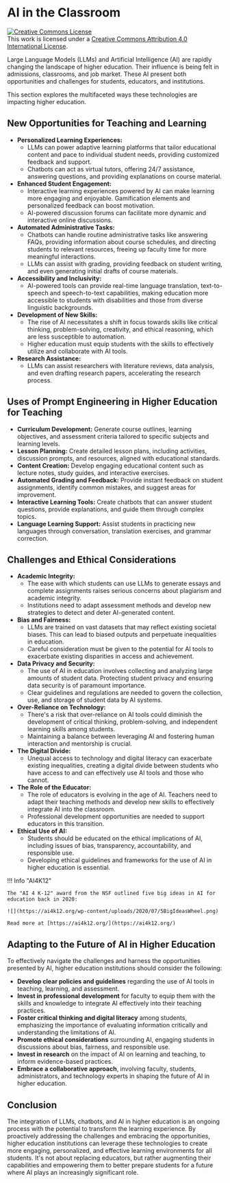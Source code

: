# AI in the Classroom

<a rel="license" href="http://creativecommons.org/licenses/by/4.0/"><img alt="Creative Commons License" style="border-width:0" src="https://i.creativecommons.org/l/by/4.0/88x31.png" /></a><br />This work is licensed under a <a rel="license" href="http://creativecommons.org/licenses/by/4.0/">Creative Commons Attribution 4.0 International License</a>.

Large Language Models (LLMs) and Artificial Intelligence (AI) are rapidly changing the landscape of higher education. Their influence is being felt in admissions, classrooms, and job market. These AI present both opportunities and challenges for students, educators, and institutions. 

This section explores the multifaceted ways these technologies are impacting higher education.

## New Opportunities for Teaching and Learning

*   **Personalized Learning Experiences:**
    *   LLMs can power adaptive learning platforms that tailor educational content and pace to individual student needs, providing customized feedback and support.
    *   Chatbots can act as virtual tutors, offering 24/7 assistance, answering questions, and providing explanations on course material.
*   **Enhanced Student Engagement:**
    *   Interactive learning experiences powered by AI can make learning more engaging and enjoyable. Gamification elements and personalized feedback can boost motivation.
    *   AI-powered discussion forums can facilitate more dynamic and interactive online discussions.
*   **Automated Administrative Tasks:**
    *   Chatbots can handle routine administrative tasks like answering FAQs, providing information about course schedules, and directing students to relevant resources, freeing up faculty time for more meaningful interactions.
    *   LLMs can assist with grading, providing feedback on student writing, and even generating initial drafts of course materials.
*   **Accessibility and Inclusivity:**
    *   AI-powered tools can provide real-time language translation, text-to-speech and speech-to-text capabilities, making education more accessible to students with disabilities and those from diverse linguistic backgrounds.
*   **Development of New Skills:**
    *   The rise of AI necessitates a shift in focus towards skills like critical thinking, problem-solving, creativity, and ethical reasoning, which are less susceptible to automation.
    *   Higher education must equip students with the skills to effectively utilize and collaborate with AI tools.
*   **Research Assistance:**
    *   LLMs can assist researchers with literature reviews, data analysis, and even drafting research papers, accelerating the research process.

## Uses of Prompt Engineering in Higher Education for Teaching

*   **Curriculum Development:** Generate course outlines, learning objectives, and assessment criteria tailored to specific subjects and learning levels.
*   **Lesson Planning:** Create detailed lesson plans, including activities, discussion prompts, and resources, aligned with educational standards.
*   **Content Creation:** Develop engaging educational content such as lecture notes, study guides, and interactive exercises.
*   **Automated Grading and Feedback:** Provide instant feedback on student assignments, identify common mistakes, and suggest areas for improvement.
*   **Interactive Learning Tools:** Create chatbots that can answer student questions, provide explanations, and guide them through complex topics.
*   **Language Learning Support:** Assist students in practicing new languages through conversation, translation exercises, and grammar correction.

  

## Challenges and Ethical Considerations

*   **Academic Integrity:**
    *   The ease with which students can use LLMs to generate essays and complete assignments raises serious concerns about plagiarism and academic integrity.
    *   Institutions need to adapt assessment methods and develop new strategies to detect and deter AI-generated content.
*   **Bias and Fairness:**
    *   LLMs are trained on vast datasets that may reflect existing societal biases. This can lead to biased outputs and perpetuate inequalities in education.
    *   Careful consideration must be given to the potential for AI tools to exacerbate existing disparities in access and achievement.
*   **Data Privacy and Security:**
    *   The use of AI in education involves collecting and analyzing large amounts of student data. Protecting student privacy and ensuring data security is of paramount importance.
    *   Clear guidelines and regulations are needed to govern the collection, use, and storage of student data by AI systems.
*   **Over-Reliance on Technology:**
    *   There's a risk that over-reliance on AI tools could diminish the development of critical thinking, problem-solving, and independent learning skills among students.
    *   Maintaining a balance between leveraging AI and fostering human interaction and mentorship is crucial.
*   **The Digital Divide:**
    *   Unequal access to technology and digital literacy can exacerbate existing inequalities, creating a digital divide between students who have access to and can effectively use AI tools and those who cannot.
*   **The Role of the Educator:**
    *   The role of educators is evolving in the age of AI. Teachers need to adapt their teaching methods and develop new skills to effectively integrate AI into the classroom.
    *   Professional development opportunities are needed to support educators in this transition.
*   **Ethical Use of AI:**
    *   Students should be educated on the ethical implications of AI, including issues of bias, transparency, accountability, and responsible use.
    *   Developing ethical guidelines and frameworks for the use of AI in higher education is essential.

!!! Info "AI4K12"
    
    The "AI 4 K-12" award from the NSF outlined five big ideas in AI for education back in 2020:

    ![](https://ai4k12.org/wp-content/uploads/2020/07/5BigIdeasWheel.png)

    Read more at [https://ai4k12.org/](https://ai4k12.org/)

## Adapting to the Future of AI in Higher Education

To effectively navigate the challenges and harness the opportunities presented by AI, higher education institutions should consider the following:

*   **Develop clear policies and guidelines** regarding the use of AI tools in teaching, learning, and assessment.
*   **Invest in professional development** for faculty to equip them with the skills and knowledge to integrate AI effectively into their teaching practices.
*   **Foster critical thinking and digital literacy** among students, emphasizing the importance of evaluating information critically and understanding the limitations of AI.
*   **Promote ethical considerations** surrounding AI, engaging students in discussions about bias, fairness, and responsible use.
*   **Invest in research** on the impact of AI on learning and teaching, to inform evidence-based practices.
*   **Embrace a collaborative approach**, involving faculty, students, administrators, and technology experts in shaping the future of AI in higher education.


## Conclusion

The integration of LLMs, chatbots, and AI in higher education is an ongoing process with the potential to transform the learning experience. By proactively addressing the challenges and embracing the opportunities, higher education institutions can leverage these technologies to create more engaging, personalized, and effective learning environments for all students. It's not about replacing educators, but rather augmenting their capabilities and empowering them to better prepare students for a future where AI plays an increasingly significant role.